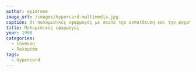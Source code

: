 ```yaml
---
author: epidrome
image_url: /images/hypercard-multimedia.jpg
caption: Οι πολυμεσικές εφαρμογές με σκοπό την εκπαίδευση και την ψυχαγωγία έγιναν πολύ δημοφιλείς στις αρχές της δεκαετίας του 1990, ταυτόχρονα με την διάθεση των πρώτων πολυμεσικών επιτραπέζιων υπολογιστών και πριν την διάδοση του παγκόσμιου ιστού. Η ανάπτυξη των πολυμεσικών εφαρμογών γινόταν με φιλικά εργαλεία συγγραφής που βασίζονταν στο Apple Hypercard, τα οποία σταδιακά προσαρμόστηκαν από τους οπτικούς δίσκους στην διανομή μέσω ευρυζωνικού διαδικτύου, χωρίς όμως να αλλάξουν τα βασικά μοτίβα της κατασκευής. 
title: Πολυμεσικές εφαρμογές 
year: 1990 
categories:
  - Σύνθεση 
  - Πολυμέσα
tags:
  - Hypercard
---
```

